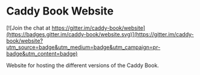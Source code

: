 # Caddy Book Website

[![Join the chat at https://gitter.im/caddy-book/website](https://badges.gitter.im/caddy-book/website.svg)](https://gitter.im/caddy-book/website?utm_source=badge&utm_medium=badge&utm_campaign=pr-badge&utm_content=badge)

Website for hosting the different versions of the Caddy Book.
